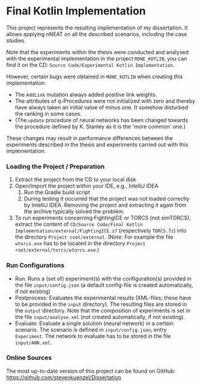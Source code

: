 # Final Kotlin Implementation

This project represents the resulting implementation of my dissertation. It allows applying nNEAT on all the described scenarios, including the case studies.

Note that the experiments within the thesis were conducted and analysed with the experimental implementation in the project `MONE_KOTLIN`, you can find it on the CD: `Source Code/Experimental Kotlin Implementation`.

However, certain bugs were obtained in `MONE_KOTLIN` when creating this implementation:
* The `AddLink` mutation always added positive link weights.
* The attributes of q-Procedures were not initialized with zero and thereby have always taken an initial value of minus one. It somehow disturbed the ranking in some cases.
* (The `update` procedure of neural networks has been changed towards the procedure defined by K. Stanley as it is the 'more common' one.)

These changes may result in performance differences between the experiments described in the thesis and experiments carried out with this implementation.

### Loading the Project / Preparation
1. Extract the project from the CD to your local disk
2. Open/Import the project within your IDE, e.g., IntelliJ IDEA
   1. Run the Gradle build script
   2. During testing it occurred that the project was not loaded correctly by IntelliJ IDEA. Removing the project and extracting it again from the archive typically solved the problem.
3. To run experiments concerning FightingICE or TORCS (not simTORCS), extract the content of `CD/Source Code/Final Kotlin Implementation/external/FightingICE.z7` (respectively `TORCS.7z`) into the directory `Project root/external`. (Note: For example the file `wtorcs.exe` has to be located in the directory `Project root/external/torcs/wtorcs.exe`.)


### Run Configurations

* Run: Runs a (set of) experiment(s) with the configuration(s) provided in the file `input/config.json` (a default config-file is created automatically, if not existing)
* Postprocess: Evaluates the experimental results (XML-files; these have to be provided in the `input` directory). The resulting files are stored in the `output` directory. Note that the composition of experiments is set in the file `input/analyse.xml` (not created automatically, if not existing).
* Evaluate: Evaluate a single solution (neural network) in a certain scenario. The scenario is defined in `input/config.json`, entry `Experiment`. The network to evaluate has to be stored in the file `input/ANN.xml`.

### Online Sources
The most up-to-date version of this project can be found on GitHub: https://github.com/stevenkuenzel/Dissertation